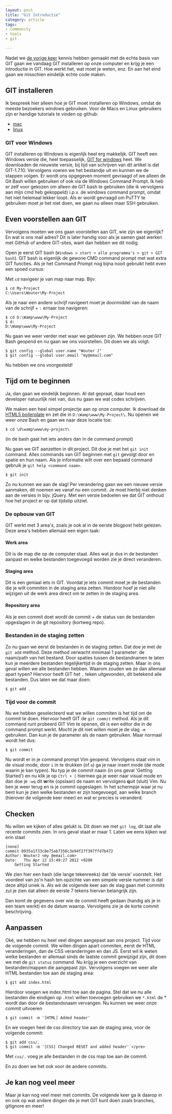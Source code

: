 ```yaml
---
layout: post
title: "Git Introductie"
category: article
tags:
- community
- tools
- git

---
```

Nadat we [de vorige keer](http://wouterj.nl/development/controle-over-je-project/266/)
kennis hebben gemaakt met de echte basis van GIT gaan we vandaag GIT
installeren op onze computer en krijg je een introductie in GIT. Hoe werkt
het, wat moet je weten, enz. En aan het eind gaan we misschien eindelijk echte
code maken.

## GIT installeren

Ik bespreek hier alleen hoe je GIT moet installeren op Windows, omdat de
meeste bezoekers windows gebruiken. Voor de Macs en Linux gebruikers zijn er
handige tutorials te vinden op github:

 - [mac](http://help.github.com/mac-set-up-git/)
 - [linux](http://help.github.com/linux-set-up-git/)

### GIT voor Windows

GIT installeren op Windows is eigenlijk heel erg makkelijk. GIT heeft een
Windows versie die, heel toepasselijk, [GIT for windows](http://msysgit.github.com/)
heet. We downloaden de nieuwste versie, bij tijd van schrijven van dit artikel
is dat GIT-1.7.10.  Vervolgens voeren we het bestandje uit en kunnen we de
stappen volgen. Er wordt ons opgegeven moment gevraagd of we alleen de Git
Bash willen gebruiken of ook via de Windows Command Prompt. Ik heb er zelf
voor gekozen om alleen de GIT bash te gebruiken (die ik vervolgens aan mijn
cmd heb gekoppeld) i.p.v. de windows command prompt, omdat het niet helemaal
lekker loopt. Als er wordt gevraagd om PuTTY te gebruiken moet je het niet
doen, we gaan nu alleen maar SSH gebruiken.

## Even voorstellen aan GIT

Vervolgens moeten we ons gaan voorstellen aan GIT, wie zijn we eigenlijk? En
wat is ons mail adres? Dit is later handig voor als je samen gaat werken met
GitHub of andere GIT-sites, want dan hebben we dit nodig.

Open je eerst GIT bash (`Windows > start > alle programma's > git > GIT
bash`). GIT bash is eigenlijk de gewone CMD command prompt met wat extra
GIT functies. Als je het Command Prompt nog bijna nooit gebruikt hebt even een
spoed cursus:

Met `cd` navigeer je van map naar map. Bijv:

    $ cd My-Project
    C:\Users\Wouter\My-Project

Als je naar een andere schrijf navigeert moet je doormiddel van de naam van de
schrijf + `:` ernaar toe navigeren:

    $ cd D:\Wamp\www\My-Project
    $ d:
    D:\Wamp\www\My-Project

Nu gaan we weer verder met waar we gebleven zijn. We hebben onze GIT Bash
geopend en nu gaan we ons voorstellen. Dit doen we als volgt:

    $ git config --global user.name "Wouter J"
    $ git config --global user.email "my@email.com"

Nu hebben we ons voorgesteld!

## Tijd om te beginnen

Ja, dan gaan we eindelijk beginnen. Al dat gepraat, daar houd een developer
natuurlijk niet van, dus nu gaan we wat codes schrijven.

We maken een heel simpel projectje aan op onze computer. Ik download de
[HTML5 boilerplate](http://html5boilerplate.com/) en zet die in
`D:\Wamp\www\My-Project\`. Nu openen we weer onze Bash en gaan we naar deze
locatie toe:

    $ cd \d\wamp\www\my-project\

(in de bash gaat het iets anders dan in de command prompt)

Nu gaan we GIT aanzetten in dit project. Dit doe je met het `git init`
command. Alles commands van GIT beginnen met `git` gevolgt door en spatie en
hun naam. Als je informatie wilt over een bepaald command gebruik je `git help
<command naam>`.

    $ git init

Zo nu kunnen we aan de slag! Per verandering gaan we een nieuwe versie
aanmaken, dit noemen we vanaf nu een commit. Je moet hierbij niet denken aan
de versies in bijv. jQuery. Met een versie bedoelen we dat GIT onthoud hoe het
project er op dat tijdstip uitziet.

### De opbouw van GIT

GIT werkt met 3 area's, zoals je ook al in de eerste blogpost hebt gelezen.
Deze area's hebben allemaal een eigen taak:

#### Werk area

Dit is de map die op de computer staat. Alles wat je dus in de bestanden
aanpast en welke bestanden toegevoegd worden zie je direct veranderen.

#### Staging area

Dit is een geniaal iets in GIT. Voordat je iets commit moet je de bestanden
die je wilt commiten in de staging area zetten. Hierdoor hoef je niet alle
wijzigen uit de werk area direct om te zetten in de staging area.

#### Repository area

Als je een commit doet wordt de commit + de status van de bestanden opgeslagen
in de git repository (kortweg repo).

### Bestanden in de staging zetten

Zo nu gaan we eerst de bestanden in de staging zetten. Dat doe je met de `git
add` method. Deze method verwacht minimaal 1 parameter: de naam/path van het
bestand. Door spaties tussen de bestandnamen te laten kun je meerdere
bestanden tegelijkertijd in de staging zetten.  Maar in ons geval willen we
alle bestanden hebben. Waarom zouden we ze dan allemaal apart typen? Hiervoor
heeft GIT het `.` teken uitgevonden, dit betekend alle bestanden. Dus laten we
dat maar doen:

    $ git add .

### Tijd voor de commit

Nu we hebben geselecteerd wat we willen commiten is het tijd om de commit te
doen. Hiervoor heeft GIT de `git commit` method. Als je dit command runt
probeerd GIT Vim te openen, dit is een editor die in de command prompt werkt.
Mocht je dit niet willen moet je de vlag `-m` gebruiken. Dan kun je de
parameter als de naam gebruiken. Maar normaal wordt het dus:

    $ git commit

Nu wordt er in je command prompt Vim geopend. Vervolgens staat vim in de
visual mode, door `i` in te drukken (of `a`) ga je naar insert mode (de mode
waarin je kan typen). Nu typ je de commit naam (in ons geval 'Getting
Started') en nu klik je op `Ctrl + [` hiermee ga je weer naar visual mode en
dan doe je `:wq` dit <strong>w</strong>rite (opslaan) de naam en vervolgens
<strong>q</strong>uit (sluit) Vim. Nu ben je weer terug en is je commit
opgeslagen. In het schermpje waar je nu bent kun je zien welke bestanden er
zijn toegevoegd, aan welke branch (hierover de volgende keer meer) en wat er
precies is veranderd.

## Checken

Nu willen we kijken of alles gelukt is. Dit doen we met `git log`, dit laat
alle recente commits zien. In ons geval staat er maar 1. Laten we eens kijken
wat erin staat

    [none]
    commit 0935a1f33c8e75ab7356c3e94f27f397ffd7b472
    Author: WouterJ <my @email.com>
    Date:   Thu Apr 12 15:49:27 2012 +0200
        Getting Started

We zien hier een hash (die lange tekenreeks) dat 'de versie' voorstelt. Het
voordeel van zo'n hash ten opzichte van een simpele versie nummer is dat deze
altijd uniek is. Als we de volgende keer aan de slag gaan met commits zul je
zien dat alleen de eerste 7 tekens hiervan belangrijk zijn.

Dan komt de gegevens over wie de commit heeft gedaan (handig als je in een
team werkt) en de datum waarop. Vervolgens zie je de korte commit
beschrijving.

## Aanpassen

Oké, we hebben nu heel veel dingen aangepast aan ons project. Tijd voor de
volgende commit. We willen dingen apart commiten, eerst de HTML veranderingen,
dan de CSS veranderingen en dan JS. Eerst wil ik weten welke bestanden er
allemaal sinds de laatste commit gewijzigd zijn, dit doen we met de `git
status` command. Nu krijg je een overzicht van bestanden/mappen die aangepast
zijn. Vervolgens voegen we weer alle HTML bestanden toe aan de staging area:

    $ git add index.html

Hierdoor voegen we index.html toe aan de pagina. Stel dat we nu alle bestanden
die eindigen op `.html` willen toevoegen gebruiken we `*.html` de * wordt dan
door de bestandsnaam vervangen. Nu kunnen we weer onze commit uitvoeren

    $ git commit -m '[HTML] Added header'

En we voegen heel de css directory toe aan de staging area, voor de volgende commit:

    $ git add css/.
    $ git commit -m '[CSS] Changed RESET and added header'`</pre>

Met `css/.` voeg je alle bestanden in de css map toe aan de commit.

En zo doen we het ook voor de andere commits.

## Je kan nog veel meer

Maar je kan nog veel meer met commits. De volgende keer ga ik daarop in en ook
op wat andere dingen die je met GIT kunt doen zoals branches, gitignore en
meer!
